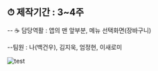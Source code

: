 ## ⏱ 제작기간 : 3~4주

-- ☕ 담당역활 : 앱의 맨 앞부분, 메뉴 선택화면(장바구니)

--팀원 : 나(백건우), 김지욱, 엄정현, 이새로미

![test](/C:/Users/yh405/Desktop/KakaoTalk_20241230_112037828.png)


